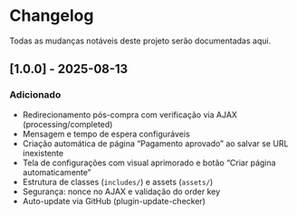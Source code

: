# Changelog

Todas as mudanças notáveis deste projeto serão documentadas aqui.

## [1.0.0] - 2025-08-13
### Adicionado
- Redirecionamento pós-compra com verificação via AJAX (processing/completed)
- Mensagem e tempo de espera configuráveis
- Criação automática de página “Pagamento aprovado” ao salvar se URL inexistente
- Tela de configurações com visual aprimorado e botão “Criar página automaticamente”
- Estrutura de classes (`includes/`) e assets (`assets/`)
- Segurança: nonce no AJAX e validação do order key
- Auto-update via GitHub (plugin-update-checker)


